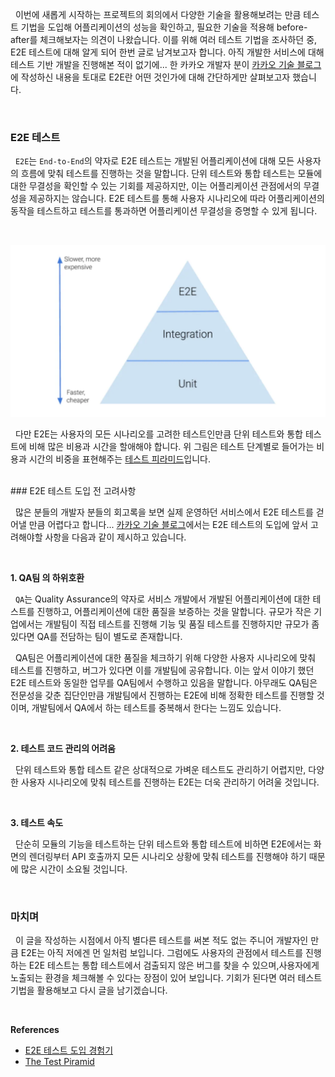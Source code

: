 
&nbsp;&nbsp;이번에 새롭게 시작하는 프로젝트의 회의에서 다양한 기술을 활용해보려는 만큼 테스트 기법을 도입해 어플리케이션의 성능을 확인하고, 필요한 기술을 적용해 before-after를 체크해보자는 의견이 나왔습니다. 이를 위해 여러 테스트 기법을 조사하던 중, E2E 테스트에 대해 알게 되어 한번 글로 남겨보고자 합니다. 아직 개발한 서비스에 대해 테스트 기반 개발을 진행해본 적이 없기에... 한 카카오 개발자 분이 [카카오 기술 블로그](https://fe-developers.kakaoent.com/2023/230209-e2e/)에 작성하신 내용을 토대로 E2E란 어떤 것인가에 대해 간단하게만 살펴보고자 했습니다.

<br>

### E2E 테스트

&nbsp;&nbsp;`E2E`는 `End-to-End`의 약자로 E2E 테스트는 개발된 어플리케이션에 대해 모든 사용자의 흐름에 맞춰 테스트를 진행하는 것을 말합니다. 단위 테스트와 통합 테스트는 모듈에 대한 무결성을 확인할 수 있는 기회를 제공하지만, 이는 어플리케이션 관점에서의 무결성을 제공하지는 않습니다. E2E 테스트를 통해 사용자 시나리오에 따라 어플리케이션의 동작을 테스트하고 테스트를 통과하면 어플리케이션 무결성을 증명할 수 있게 됩니다.

<br>

![테스트 피라미드 | 600](../images/test_piramid.webp)

&nbsp;&nbsp;다만 E2E는 사용자의 모든 시나리오를 고려한 테스트인만큼 단위 테스트와 통합 테스트에 비해 많은 비용과 시간을 할애해야 합니다. 위 그림은 테스트 단계별로 들어가는 비용과 시간의 비중을 표현해주는 [테스트 피라미드](https://betterprogramming.pub/the-test-pyramid-80d77535573)입니다.

<br>
### E2E 테스트 도입 전 고려사항

&nbsp;&nbsp;많은 분들의 개발자 분들의 회고록을 보면 실제 운영하던 서비스에서 E2E 테스트를 걷어낼 만큼 어렵다고 합니다... [카카오 기술 블로그](https://fe-developers.kakaoent.com/2023/230209-e2e/)에서는  E2E 테스트의 도입에 앞서 고려해야할 사항을 다음과 같이 제시하고 있습니다.

<br>

**1. QA팀 의 하위호환**


&nbsp;&nbsp;`QA`는 Quality Assurance의 약자로 서비스 개발에서 개발된 어플리케이션에 대한 테스트를 진행하고, 어플리케이션에 대한 품질을 보증하는 것을 말합니다. 규모가 작은 기업에서는 개발팀이 직접 테스트를 진행해 기능 및 품질 테스트를 진행하지만 규모가 좀 있다면 QA를 전담하는 팀이 별도로 존재합니다.

&nbsp;&nbsp;QA팀은 어플리케이션에 대한 품질을 체크하기 위해 다양한 사용자 시나리오에 맞춰 테스트를 진행하고, 버그가 있다면 이를 개발팀에 공유합니다. 이는 앞서 이야기 했던 E2E 테스트와 동일한 업무를  QA팀에서 수행하고 있음을 말합니다. 아무래도 QA팀은 전문성을 갖춘 집단인만큼 개발팀에서 진행하는 E2E에 비해 정확한 테스트를 진행할 것이며, 개발팀에서 QA에서 하는 테스트를 중복해서 한다는 느낌도 있습니다.

<br>

**2. 테스트 코드 관리의 어려움**

&nbsp;&nbsp;단위 테스트와 통합 테스트 같은 상대적으로 가벼운 테스트도 관리하기 어렵지만, 다양한 사용자 시나리오에 맞춰 테스트를 진행하는 E2E는 더욱 관리하기 어려울 것입니다.

<br>

**3. 테스트 속도**

&nbsp;&nbsp;단순히 모듈의 기능을 테스트하는 단위 테스트와 통합 테스트에 비하면 E2E에서는 화면의 렌더링부터 API 호출까지 모든 시나리오 상황에 맞춰 테스트를 진행해야 하기 때문에 많은 시간이 소요될 것입니다.

<br>

### 마치며

&nbsp;&nbsp;이 글을 작성하는 시점에서 아직 별다른 테스트를 써본 적도 없는 주니어 개발자인 만큼 E2E는 아직 저에겐 먼 일처럼 보입니다. 그럼에도 사용자의 관점에서 테스트를 진행하는 E2E 테스트는 통합 테스트에서 검출되지 않은 버그를 찾을 수 있으며,사용자에게 노출되는 환경을 체크해볼 수 있다는 장점이 있어 보입니다. 기회가 된다면 여러 테스트 기법을 활용해보고 다시 글을 남기겠습니다.
 
<br>

**References**
- [E2E 테스트 도입 경험기](https://fe-developers.kakaoent.com/2023/230209-e2e/)
- [The Test Piramid](https://betterprogramming.pub/the-test-pyramid-80d77535573)